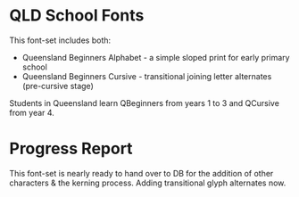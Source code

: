 # QLD School Fonts

This font-set includes both:

- Queensland Beginners Alphabet - a simple sloped print for early primary school
- Queensland Beginners Cursive - transitional joining letter alternates (pre-cursive stage)

Students in Queensland learn QBeginners from years 1 to 3 and QCursive from year 4. 

# Progress Report

This font-set is nearly ready to hand over to DB for the addition of other characters & the kerning process. Adding transitional glyph alternates now.
